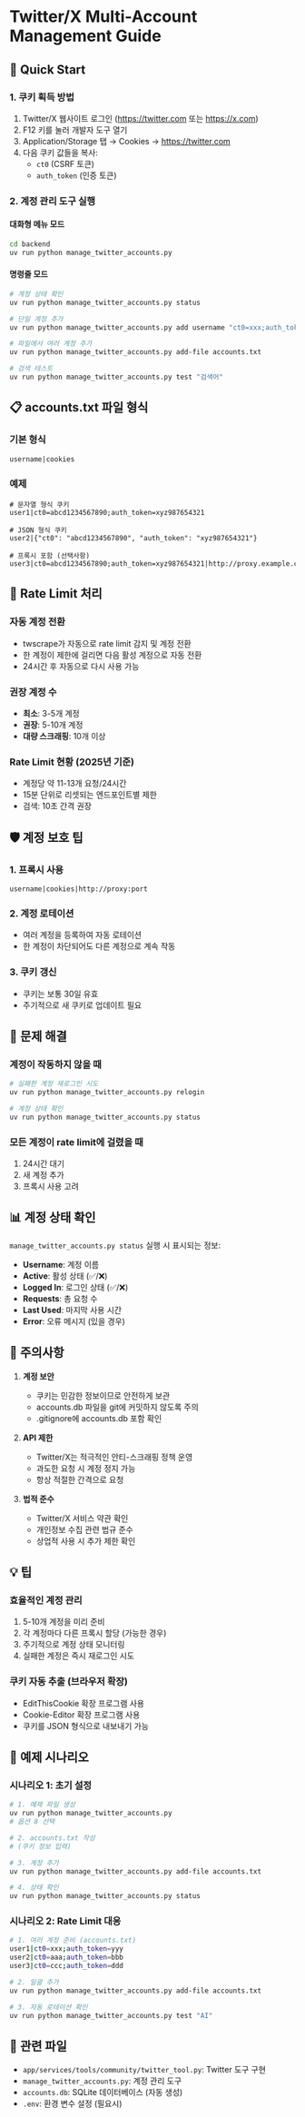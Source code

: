 # Twitter/X Multi-Account Management Guide

## 🚀 Quick Start

### 1. 쿠키 획득 방법
1. Twitter/X 웹사이트 로그인 (https://twitter.com 또는 https://x.com)
2. F12 키를 눌러 개발자 도구 열기
3. Application/Storage 탭 → Cookies → https://twitter.com
4. 다음 쿠키 값들을 복사:
   - `ct0` (CSRF 토큰)
   - `auth_token` (인증 토큰)

### 2. 계정 관리 도구 실행

#### 대화형 메뉴 모드
```bash
cd backend
uv run python manage_twitter_accounts.py
```

#### 명령줄 모드
```bash
# 계정 상태 확인
uv run python manage_twitter_accounts.py status

# 단일 계정 추가
uv run python manage_twitter_accounts.py add username "ct0=xxx;auth_token=yyy"

# 파일에서 여러 계정 추가
uv run python manage_twitter_accounts.py add-file accounts.txt

# 검색 테스트
uv run python manage_twitter_accounts.py test "검색어"
```

## 📋 accounts.txt 파일 형식

### 기본 형식
```
username|cookies
```

### 예제
```
# 문자열 형식 쿠키
user1|ct0=abcd1234567890;auth_token=xyz987654321

# JSON 형식 쿠키
user2|{"ct0": "abcd1234567890", "auth_token": "xyz987654321"}

# 프록시 포함 (선택사항)
user3|ct0=abcd1234567890;auth_token=xyz987654321|http://proxy.example.com:8080
```

## 🔄 Rate Limit 처리

### 자동 계정 전환
- twscrape가 자동으로 rate limit 감지 및 계정 전환
- 한 계정이 제한에 걸리면 다음 활성 계정으로 자동 전환
- 24시간 후 자동으로 다시 사용 가능

### 권장 계정 수
- **최소**: 3-5개 계정
- **권장**: 5-10개 계정
- **대량 스크래핑**: 10개 이상

### Rate Limit 현황 (2025년 기준)
- 계정당 약 11-13개 요청/24시간
- 15분 단위로 리셋되는 엔드포인트별 제한
- 검색: 10초 간격 권장

## 🛡️ 계정 보호 팁

### 1. 프록시 사용
```
username|cookies|http://proxy:port
```

### 2. 계정 로테이션
- 여러 계정을 등록하여 자동 로테이션
- 한 계정이 차단되어도 다른 계정으로 계속 작동

### 3. 쿠키 갱신
- 쿠키는 보통 30일 유효
- 주기적으로 새 쿠키로 업데이트 필요

## 🔧 문제 해결

### 계정이 작동하지 않을 때
```bash
# 실패한 계정 재로그인 시도
uv run python manage_twitter_accounts.py relogin

# 계정 상태 확인
uv run python manage_twitter_accounts.py status
```

### 모든 계정이 rate limit에 걸렸을 때
1. 24시간 대기
2. 새 계정 추가
3. 프록시 사용 고려

## 📊 계정 상태 확인

`manage_twitter_accounts.py status` 실행 시 표시되는 정보:
- **Username**: 계정 이름
- **Active**: 활성 상태 (✅/❌)
- **Logged In**: 로그인 상태 (✅/❌)
- **Requests**: 총 요청 수
- **Last Used**: 마지막 사용 시간
- **Error**: 오류 메시지 (있을 경우)

## 🚨 주의사항

1. **계정 보안**
   - 쿠키는 민감한 정보이므로 안전하게 보관
   - accounts.db 파일을 git에 커밋하지 않도록 주의
   - .gitignore에 accounts.db 포함 확인

2. **API 제한**
   - Twitter/X는 적극적인 안티-스크래핑 정책 운영
   - 과도한 요청 시 계정 정지 가능
   - 항상 적절한 간격으로 요청

3. **법적 준수**
   - Twitter/X 서비스 약관 확인
   - 개인정보 수집 관련 법규 준수
   - 상업적 사용 시 추가 제한 확인

## 💡 팁

### 효율적인 계정 관리
1. 5-10개 계정을 미리 준비
2. 각 계정마다 다른 프록시 할당 (가능한 경우)
3. 주기적으로 계정 상태 모니터링
4. 실패한 계정은 즉시 재로그인 시도

### 쿠키 자동 추출 (브라우저 확장)
- EditThisCookie 확장 프로그램 사용
- Cookie-Editor 확장 프로그램 사용
- 쿠키를 JSON 형식으로 내보내기 가능

## 📝 예제 시나리오

### 시나리오 1: 초기 설정
```bash
# 1. 예제 파일 생성
uv run python manage_twitter_accounts.py
# 옵션 8 선택

# 2. accounts.txt 작성
# (쿠키 정보 입력)

# 3. 계정 추가
uv run python manage_twitter_accounts.py add-file accounts.txt

# 4. 상태 확인
uv run python manage_twitter_accounts.py status
```

### 시나리오 2: Rate Limit 대응
```bash
# 1. 여러 계정 준비 (accounts.txt)
user1|ct0=xxx;auth_token=yyy
user2|ct0=aaa;auth_token=bbb
user3|ct0=ccc;auth_token=ddd

# 2. 일괄 추가
uv run python manage_twitter_accounts.py add-file accounts.txt

# 3. 자동 로테이션 확인
uv run python manage_twitter_accounts.py test "AI"
```

## 🔗 관련 파일
- `app/services/tools/community/twitter_tool.py`: Twitter 도구 구현
- `manage_twitter_accounts.py`: 계정 관리 도구
- `accounts.db`: SQLite 데이터베이스 (자동 생성)
- `.env`: 환경 변수 설정 (필요시)